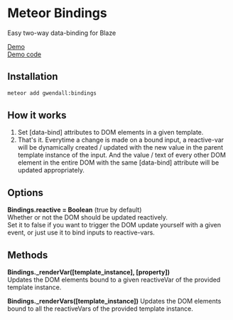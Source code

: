 Meteor Bindings
=================

Easy two-way data-binding for Blaze

[Demo](https://bindings.meteor.com)  
[Demo code](https://github.com/gwendall/meteor-bindings-demo)  


Installation
------------

``` sh
meteor add gwendall:bindings
```

How it works
----------

1. Set [data-bind] attributes to DOM elements in a given template.
2. That's it. Everytime a change is made on a bound input, a reactive-var will be dynamically created / updated with the new value in the parent template instance of the input. And the value / text of every other DOM element in the entire DOM with the same [data-bind] attribute will be updated appropriately.

Options
----------

**Bindings.reactive = Boolean** (true by default)  
Whether or not the DOM should be updated reactively.  
Set it to false if you want to trigger the DOM update yourself with a given event, or just use it to bind inputs to reactive-vars.

Methods
----------

**Bindings._renderVar([template_instance], [property])**  
Updates the DOM elements bound to a given reactiveVar of the provided template instance.

**Bindings._renderVars([template_instance])**
Updates the DOM elements bound to all the reactiveVars of the provided template instance.
